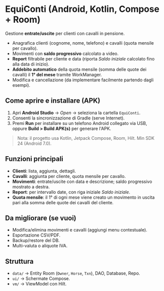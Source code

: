 # EquiConti (Android, Kotlin, Compose + Room)

Gestione **entrate/uscite** per clienti con cavalli in pensione.
- Anagrafica clienti (cognome, nome, telefono) e cavalli (quota mensile per cavallo).
- Movimenti con **saldo progressivo** calcolato a video.
- **Report** filtrabile per cliente e data (riporta *Saldo iniziale* calcolato fino alla data di inizio).
- **Addebito automatico** della quota mensile (somma delle quote dei cavalli) il **1° del mese** tramite WorkManager.
- Modifica e cancellazione (da implementare facilmente partendo dagli esempi).

## Come aprire e installare (APK)
1. Apri **Android Studio** → *Open* → seleziona la cartella `EquiConti`.
2. Consenti la sincronizzazione di Gradle (serve Internet).
3. Premi **Run** per installare su un telefono Android collegato via USB, oppure **Build > Build APK(s)** per generare l'APK.

> Nota: il progetto usa Kotlin, Jetpack Compose, Room, Hilt. Min SDK 24 (Android 7.0).

## Funzioni principali
- **Clienti**: lista, aggiunta, dettagli.
- **Cavalli**: aggiunta per cliente, quota mensile per cavallo.
- **Movimenti**: entrate/uscite con data e descrizione; saldo progressivo mostrato a destra.
- **Report**: per intervallo date, con riga iniziale *Saldo iniziale*.
- **Quota mensile**: il 1° di ogni mese viene creato un movimento in uscita pari alla somma delle quote dei cavalli del cliente.

## Da migliorare (se vuoi)
- Modifica/elimina movimenti e cavalli (aggiungi menu contestuale).
- Esportazione CSV/PDF.
- Backup/restore del DB.
- Multi-valuta o aliquote IVA.

## Struttura
- `data/` → Entity Room (`Owner`, `Horse`, `Txn`), DAO, Database, Repo.
- `ui/` → Schermate Compose.
- `vm/` → ViewModel con Hilt.

